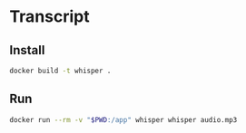# Transcript

## Install

```bash
docker build -t whisper .
```

## Run

```bash
docker run --rm -v "$PWD:/app" whisper whisper audio.mp3
```